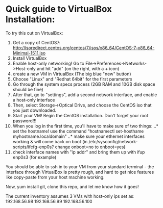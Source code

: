 # Quick guide to VirtualBox Installation:

To try this out on VirtualBox:

1. Get a copy of CentOS7: http://isoredirect.centos.org/centos/7/isos/x86_64/CentOS-7-x86_64-Minimal-1511.iso
2. Install VirtualBox
3. Enable host-only networking! Go to File->Preferences->Networks->Host-only and hit "add" (on the right, with a + icon)
4. create a new VM in VirtualBox (The big blue "new" button)
5. Choose "Linux" and "Redhat 64bit" for the first parameters
6. Go through the system specs process (2GB RAM and 10GB disk space should be fine)
7. After that, go to "settings", add a second network interface, and enable a host-only interface
8. Then, select Storage->Optical Drive, and choose the CentOS iso that you just downloaded.
9. Start your VM! Begin the CentOS installation. Don't forget your root password!!!
10. When you log in the first time, you'll have to make sure of two things:
..* set the hostname! use the command "hostnamectl set-hosthame myhostname.localdomain"
..* make sure your ethernet interfaces working & will come back on boot (in /etc/sysconfig/network-scripts/ifcfg-enp0s? change onboot=no to onboot=yes)
11. check interface names with "ip addr" and bring them up with ifup enp0s3 (for example)

You should be able to ssh in to your VM from your standard terminal - the interface through VirtualBox is pretty rough, and hard to get nice features like copy-paste from your host machine working.

Now, yum install git, clone this repo, and let me know how it goes!

The current inventory assumes 3 VMs with host-only ips set as:
192.168.56.98
192.168.56.99
192.168.56.100
